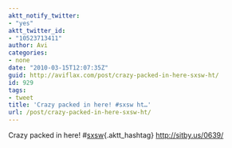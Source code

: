 ```yaml
---
aktt_notify_twitter:
- "yes"
aktt_twitter_id:
- "10523713411"
author: Avi
categories:
- none
date: "2010-03-15T12:07:35Z"
guid: http://aviflax.com/post/crazy-packed-in-here-sxsw-ht/
id: 929
tags:
- tweet
title: 'Crazy packed in here! #sxsw ht…'
url: /post/crazy-packed-in-here-sxsw-ht/
---
```

Crazy packed in here! #[sxsw](http://search.twitter.com/search?q=%23sxsw){.aktt_hashtag} <a href="http://sitby.us/0639/" rel="nofollow">http://sitby.us/0639/</a>